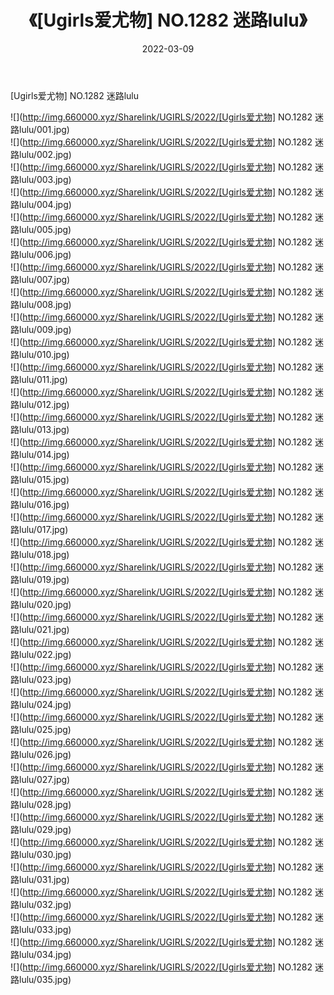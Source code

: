 ﻿---
layout: post
title:  《[Ugirls爱尤物] NO.1282 迷路lulu》
date:   2022-03-09
img: http://img.660000.xyz/Sharelink/UGIRLS/2022/[Ugirls爱尤物] NO.1282 迷路lulu/000.jpg
categories: [美女, 清纯, 唯美]
---

[Ugirls爱尤物] NO.1282 迷路lulu

 ![](http://img.660000.xyz/Sharelink/UGIRLS/2022/[Ugirls爱尤物] NO.1282 迷路lulu/001.jpg) <br>![](http://img.660000.xyz/Sharelink/UGIRLS/2022/[Ugirls爱尤物] NO.1282 迷路lulu/002.jpg) <br>![](http://img.660000.xyz/Sharelink/UGIRLS/2022/[Ugirls爱尤物] NO.1282 迷路lulu/003.jpg) <br>![](http://img.660000.xyz/Sharelink/UGIRLS/2022/[Ugirls爱尤物] NO.1282 迷路lulu/004.jpg) <br>![](http://img.660000.xyz/Sharelink/UGIRLS/2022/[Ugirls爱尤物] NO.1282 迷路lulu/005.jpg) <br>![](http://img.660000.xyz/Sharelink/UGIRLS/2022/[Ugirls爱尤物] NO.1282 迷路lulu/006.jpg) <br>![](http://img.660000.xyz/Sharelink/UGIRLS/2022/[Ugirls爱尤物] NO.1282 迷路lulu/007.jpg) <br>![](http://img.660000.xyz/Sharelink/UGIRLS/2022/[Ugirls爱尤物] NO.1282 迷路lulu/008.jpg) <br>![](http://img.660000.xyz/Sharelink/UGIRLS/2022/[Ugirls爱尤物] NO.1282 迷路lulu/009.jpg) <br>![](http://img.660000.xyz/Sharelink/UGIRLS/2022/[Ugirls爱尤物] NO.1282 迷路lulu/010.jpg) <br>![](http://img.660000.xyz/Sharelink/UGIRLS/2022/[Ugirls爱尤物] NO.1282 迷路lulu/011.jpg) <br>![](http://img.660000.xyz/Sharelink/UGIRLS/2022/[Ugirls爱尤物] NO.1282 迷路lulu/012.jpg) <br>![](http://img.660000.xyz/Sharelink/UGIRLS/2022/[Ugirls爱尤物] NO.1282 迷路lulu/013.jpg) <br>![](http://img.660000.xyz/Sharelink/UGIRLS/2022/[Ugirls爱尤物] NO.1282 迷路lulu/014.jpg) <br>![](http://img.660000.xyz/Sharelink/UGIRLS/2022/[Ugirls爱尤物] NO.1282 迷路lulu/015.jpg) <br>![](http://img.660000.xyz/Sharelink/UGIRLS/2022/[Ugirls爱尤物] NO.1282 迷路lulu/016.jpg) <br>![](http://img.660000.xyz/Sharelink/UGIRLS/2022/[Ugirls爱尤物] NO.1282 迷路lulu/017.jpg) <br>![](http://img.660000.xyz/Sharelink/UGIRLS/2022/[Ugirls爱尤物] NO.1282 迷路lulu/018.jpg) <br>![](http://img.660000.xyz/Sharelink/UGIRLS/2022/[Ugirls爱尤物] NO.1282 迷路lulu/019.jpg) <br>![](http://img.660000.xyz/Sharelink/UGIRLS/2022/[Ugirls爱尤物] NO.1282 迷路lulu/020.jpg) <br>![](http://img.660000.xyz/Sharelink/UGIRLS/2022/[Ugirls爱尤物] NO.1282 迷路lulu/021.jpg) <br>![](http://img.660000.xyz/Sharelink/UGIRLS/2022/[Ugirls爱尤物] NO.1282 迷路lulu/022.jpg) <br>![](http://img.660000.xyz/Sharelink/UGIRLS/2022/[Ugirls爱尤物] NO.1282 迷路lulu/023.jpg) <br>![](http://img.660000.xyz/Sharelink/UGIRLS/2022/[Ugirls爱尤物] NO.1282 迷路lulu/024.jpg) <br>![](http://img.660000.xyz/Sharelink/UGIRLS/2022/[Ugirls爱尤物] NO.1282 迷路lulu/025.jpg) <br>![](http://img.660000.xyz/Sharelink/UGIRLS/2022/[Ugirls爱尤物] NO.1282 迷路lulu/026.jpg) <br>![](http://img.660000.xyz/Sharelink/UGIRLS/2022/[Ugirls爱尤物] NO.1282 迷路lulu/027.jpg) <br>![](http://img.660000.xyz/Sharelink/UGIRLS/2022/[Ugirls爱尤物] NO.1282 迷路lulu/028.jpg) <br>![](http://img.660000.xyz/Sharelink/UGIRLS/2022/[Ugirls爱尤物] NO.1282 迷路lulu/029.jpg) <br>![](http://img.660000.xyz/Sharelink/UGIRLS/2022/[Ugirls爱尤物] NO.1282 迷路lulu/030.jpg) <br>![](http://img.660000.xyz/Sharelink/UGIRLS/2022/[Ugirls爱尤物] NO.1282 迷路lulu/031.jpg) <br>![](http://img.660000.xyz/Sharelink/UGIRLS/2022/[Ugirls爱尤物] NO.1282 迷路lulu/032.jpg) <br>![](http://img.660000.xyz/Sharelink/UGIRLS/2022/[Ugirls爱尤物] NO.1282 迷路lulu/033.jpg) <br>![](http://img.660000.xyz/Sharelink/UGIRLS/2022/[Ugirls爱尤物] NO.1282 迷路lulu/034.jpg) <br>![](http://img.660000.xyz/Sharelink/UGIRLS/2022/[Ugirls爱尤物] NO.1282 迷路lulu/035.jpg) <br>